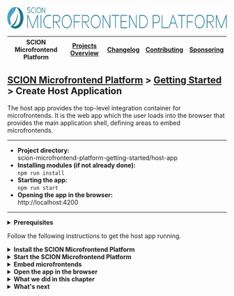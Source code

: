 <a href="/README.md"><img src="/resources/branding/scion-microfrontend-platform-banner.svg" height="50" alt="SCION Microfrontend Platform"></a>

| SCION Microfrontend Platform | [Projects Overview][menu-projects-overview] | [Changelog][menu-changelog] | [Contributing][menu-contributing] | [Sponsoring][menu-sponsoring] |  
| --- | --- | --- | --- | --- |

## [SCION Microfrontend Platform][menu-home] > [Getting Started][menu-getting-started] > Create Host Application

The host app provides the top-level integration container for microfrontends. It is the web app which the user loads into the browser that provides the main application shell, defining areas to embed microfrontends.

***
- **Project directory:**\
  scion-microfrontend-platform-getting-started/host-app
- **Installing modules (if not already done):**\
  `npm run install`
- **Starting the app:**\
  `npm run start`
- **Opening the app in the browser:**\
  http://localhost:4200
***


<details>
   <summary><strong>Prerequisites</strong></summary>
   
If you checked out the `skeleton` branch of the Git repository for this guide, the directory structure should look like this. If not, please refer to [How to complete this guide][link-getting-started#installation] for step-by-step instructions.

```
   scion-microfrontend-platform-getting-started
   ├── host-app
   │   ├── src
   │   │   ├── index.html // HTML template
   │   │   ├── host.ts // TypeScript file
   │   │   └── host.scss // SASS stylesheet
   │   ├── package.json
   │   └── tsconfig.json
```
</details>

 
Follow the following instructions to get the host app running.

<details>
  <summary><strong>Install the SCION Microfrontend Platform</strong></summary>

  Run the following command to install the SCION Microfrontend Platform.

  ```console
  npm install @scion/microfrontend-platform @scion/toolkit rxjs@^7.5.0 --save
  ```

  SCION Microfrontend Platform requires some tools of the module `@scion/toolkit`. By using the above command, those are installed as well.
</details>

<details>
  <summary><strong>Start the SCION Microfrontend Platform</strong></summary>

1. Open the TypeScript file `host-app/src/host.ts`.
2. Start the platform by adding the following lines to the `init` method:
   ```ts
         import { MicrofrontendPlatformHost } from '@scion/microfrontend-platform';   
  
         public async init(): Promise<void> {
   [+]     await MicrofrontendPlatformHost.start({
   [+]       applications: [],
   [+]     });
         }
   ```

     > Lines to be added are preceded by the [+] mark.

   For now, we are only starting the platform. Later in this tutorial we will register the *Products App* and the *Customers App* so that they can interact with the platform.
</details>

<details>
  <summary><strong>Embed microfrontends</strong></summary>

  In this section, we will embed the *ProductList Microfrontend* and *CustomerList Microfrontend*.

1. Open the HTML template `host-app/src/index.html`.
2. Add three router outputs to the `<main>` element, as follows:
   ```html
         <main>
   [+]     <sci-router-outlet></sci-router-outlet>
   [+]     <sci-router-outlet name="aside"></sci-router-outlet>
   [+]     <sci-router-outlet name="bottom"></sci-router-outlet>
         </main>
   ```

   Note that we do not name the first outlet, so it acts as the primary outlet to display main content such as our products and customers. The second output we name `aside` to display secondary content, such as details about a product or customer. The last outlet we named `bottom` will display the SCION DevTools to inspect our application.
 
     > A router outlet is a placeholder that the platform dynamically fills based on the current router state. Using the router, you can instruct an outlet to embed a microfrontend. By giving an outlet a name, you can reference it as the routing target. If not naming an outlet, its name defaults to `primary`. The concept of the router outlet is inspired by the Angular routing mechanism. For more information, refer to the [Developer Guide][link-getting-started:developer-guide:routing].

3. Add two navigation buttons to the `<nav>` element to open the *ProductList Microfrontend* and *CustomerList Microfrontend*, as follows:
   ```html
         <nav>
   [+]     <button id="products">Products</button>
   [+]     <button id="customers">Customers</button>
         </nav>
   ```
4. In the host controller `host-app/src/host.ts`, register a `click` event handler on the buttons and navigate the primary router outlet to the *ProductList Microfrontend* respectively to the *CustomerList Microfrontend*, as follows:

   ```ts
   [+]   import {MicrofrontendPlatformHost, OutletRouter} from '@scion/microfrontend-platform';
   [+]   import {Beans} from '@scion/toolkit/bean-manager';        

         public async init(): Promise<void> {
           await MicrofrontendPlatformHost.start({
             applications: [],
           });

   [+]     // Install navigation listeners
   [+]     document.querySelector('button#products').addEventListener('click', () => {
   [+]       Beans.get(OutletRouter).navigate('http://localhost:4201/product-list/product-list.html');
   [+]     });

   [+]     document.querySelector('button#customers').addEventListener('click', () => {
   [+]       Beans.get(OutletRouter).navigate('http://localhost:4202/customer-list/customer-list.html');
   [+]     });
         }
   ```

   We get a reference to the router using the bean manager. The router can be passed a URL and options to control navigation. In the above example, we do not pass any options, so the routing refers to the primary router outlet.
</details>

<details>
   <summary><strong>Open the app in the browser</strong></summary>

We did it! Run `npm run start` to serve the applications.

When you open the page http://localhost:4200, you see:
- two navigation buttons to open the *ProductList Microfrontend* and *CustomerList Microfrontend* in the primary router outlet
- three router outlets as placeholder for routed content

So far, the microfrontends only display a header. In the next chapters we are going to implement the *Products App* and *Customers App*.
</details>

<details>
   <summary><strong>What we did in this chapter</strong></summary>

We installed and started the SCION Microfrontend Platform and added router outlets to the host app HTML template to display microfrontends. When you click the `Products` button, the primary router outlet will display the *ProductList Microfrontend*, and when you click the `Customers` button, the *CustomerList Microfrontend* will open.


<details>
   <summary>The <code>host-app/src/index.html</code> looks as following:</summary>

```html
<!DOCTYPE html>
<html lang="en">
  <head>
    <title>Getting Started with SCION</title>
    <link rel="stylesheet" type="text/css" href="host.scss">
    <script type="module" src="./host.ts"></script>
  </head>
  <body>
    <nav>
      <button id="products">Products</button>
      <button id="customers">Customers</button>
    </nav>
    <main>
      <sci-router-outlet></sci-router-outlet>
      <sci-router-outlet name="aside"></sci-router-outlet>
      <sci-router-outlet name="bottom"></sci-router-outlet>
    </main>
  </body>
</html>

```
</details>


<details>
   <summary>The <code>host-app/src/host.ts</code> looks as following:</summary>

```ts
import {MicrofrontendPlatformHost, OutletRouter} from '@scion/microfrontend-platform';
import {Beans} from '@scion/toolkit/bean-manager';

class HostController {

  public async init(): Promise<void> {
    await MicrofrontendPlatformHost.start({
      applications: [],
    });

    // Install navigation listeners
    document.querySelector('button#products').addEventListener('click', () => {
      Beans.get(OutletRouter).navigate('http://localhost:4201/product-list/product-list.html');
    });

    document.querySelector('button#customers').addEventListener('click', () => {
      Beans.get(OutletRouter).navigate('http://localhost:4202/customer-list/customer-list.html');
    });
  }
}

new HostController().init();
```
</details>

</details>

<details>
   <summary><strong>What's next</strong></summary>

In the next chapter, we will develop the *Products App*. Click [here][link-getting-started:02:products-app] to continue. 
</details>

[menu-home]: /README.md
[menu-projects-overview]: /docs/site/projects-overview.md
[menu-changelog]: /docs/site/changelog/changelog.md
[menu-contributing]: /CONTRIBUTING.md
[menu-sponsoring]: /docs/site/sponsoring.md

[menu-getting-started]: /docs/site/getting-started/getting-started.md
[link-getting-started:01:host-app]: 01-getting-started-host-app.md
[link-getting-started:02:products-app]: 02-getting-started-products-app.md
[link-getting-started:03:customers-app]: 03-getting-started-customers-app.md
[link-getting-started:04:microfrontend-routing]: 04-getting-started-microfrontend-routing.md
[link-getting-started:05:embed-microfrontend]: 05-getting-started-embed-microfrontend.md
[link-getting-started:06:navigate-via-intent]: 06-getting-started-navigate-via-intent.md
[link-getting-started:07:devtools]: 07-getting-started-devtools.md
[link-getting-started:08:browse-capabilities]: 08-getting-started-browse-capabilities.md
[link-getting-started:09:summary]: 09-getting-started-summary.md

[link-getting-started#installation]: /docs/site/getting-started/getting-started.md#how-to-complete-this-guide
[link-getting-started:developer-guide:routing]: https://scion-microfrontend-platform-developer-guide.vercel.app/#chapter:embedding-microfrontends

